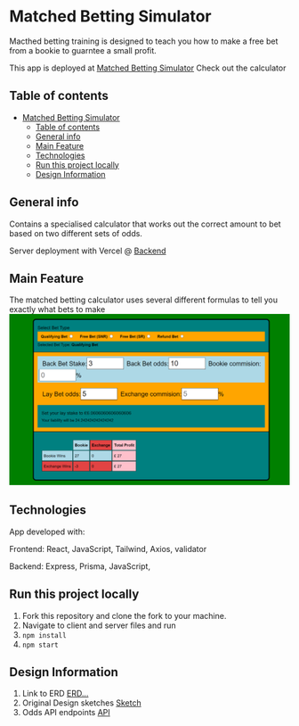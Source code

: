 # Matched Betting Simulator

Macthed betting training is designed to teach you how to make a free bet from a bookie to guarntee a small profit.

This app is deployed at [Matched Betting Simulator](https://clever-rolypoly-136b82.netlify.app/)
Check out the calculator
## Table of contents

- [Matched Betting Simulator](#matched-betting-simulator)
  - [Table of contents](#table-of-contents)
  - [General info](#general-info)
  - [Main Feature](#main-feature)
  - [Technologies](#technologies)
  - [Run this project locally](#run-this-project-locally)
  - [Design Information](#design-information)

## General info

Contains a specialised calculator that works out the correct amount to bet based on two different sets of odds.

Server deployment with Vercel @ [Backend](https://matched-betting-tailwind.vercel.app/)

## Main Feature

The matched betting calculator uses several different formulas to tell you exactly what bets to make
<img src='./client/src/assets/images/calculatorMd.png'>

## Technologies

App developed with:

Frontend: React, JavaScript, Tailwind, Axios, validator

Backend: Express, Prisma, JavaScript,

## Run this project locally

1. Fork this repository and clone the fork to your machine.
2. Navigate to client and server files and run
3. `npm install`
4. `npm start`

## Design Information

1. Link to ERD [ERD...](https://github.com/webdesignsbytom/matchedBetting-tailwind/blob/main/assets/ERD)
2. Original Design sketches [Sketch](https://github.com/webdesignsbytom/matchedBetting-tailwind/tree/main/assets/wireframe)
3. Odds API endpoints [API](https://the-odds-api.com/liveapi/guides/v4/#parameters-2)
